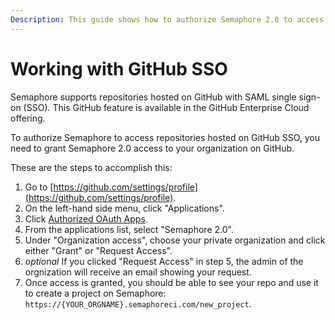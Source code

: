 ```yaml
---
Description: This guide shows how to authorize Semaphore 2.0 to access repositories hosted on GitHub SSO.
---
```


# Working with GitHub SSO

Semaphore supports repositories hosted on GitHub with SAML single sign-on (SSO).
This GitHub feature is available in the GitHub Enterprise Cloud offering.

To authorize Semaphore to access repositories hosted on GitHub SSO,
you need to grant Semaphore 2.0 access to your organization on GitHub.

These are the steps to accomplish this:

1. Go to [https://github.com/settings/profile](https://github.com/settings/profile).
2. On the left-hand side menu, click "Applications".
3. Click [Authorized OAuth Apps](https://github.com/settings/applications).
4. From the applications list, select "Semaphore 2.0".
5. Under "Organization access", choose your private organization and click
   either "Grant" or "Request Access".
6. *optional* If you clicked "Request Access" in step 5, the admin of the
   orgnization will receive an email showing your request.
7. Once access is granted, you should be able to see your repo and use it to
   create a project on Semaphore:
   `https://{YOUR_ORGNAME}.semaphoreci.com/new_project`.

